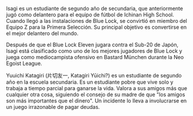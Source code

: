 Isagi es un estudiante de segundo año de secundaria, que anteriormente jugó como delantero para el equipo de
fútbol de Ichinan High School. Cuando llegó a las instalaciones de Blue Lock, se convirtió en miembro del 
Equipo Z para la Primera Selección. Su principal objetivo es convertirse en el mejor delantero del mundo.

Después de que el Blue Lock Eleven jugara contra el Sub-20 de Japón, Isagi está clasificado como uno de los 
mejores jugadores de Blue Lock y juega como mediocampista ofensivo en Bastard München durante la Neo Egoist League. 

Yuuichi Katagiri (片切友一, Katagiri Yūichi?) es un estudiante de segundo año en la escuela secundaria. 
Es un estudiante pobre que vive solo y trabaja a tiempo parcial para ganarse la vida. Valora a sus amigos más
 que cualquier otra cosa, siguiendo el consejo de su madre de que "los amigos son más importantes que el 
 dinero". Un incidente lo lleva a involucrarse en un juego irrazonable de pagar deudas.